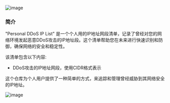 ![image](https://github.com/user-attachments/assets/971eaa8e-f064-49b7-a84e-9f3317a63789)

### 简介

"Personal DDoS IP List" 是一个个人用的IP地址网段清单，记录了曾经对您的网络环境发起恶意DDoS攻击的IP地址段。这个清单帮助您在未来进行快速识别和防御，确保网络的安全和稳定性。

该清单包含以下内容:
- DDoS攻击的IP地址网段，使用CIDR格式表示

这个仓库为个人用户提供了一种简单的方式，来追踪和管理曾经威胁到其网络安全的IP地址。

![image](https://github.com/user-attachments/assets/77fe6541-0cb0-4d00-bd9a-5dbf67d59da9)
